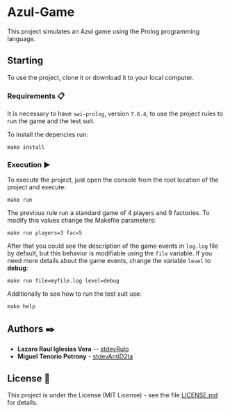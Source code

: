 # Azul-Game

This project simulates an Azul game using the Prolog programming language. 

## Starting
To use the project, clone it or download it to your local computer.


### Requirements 📋
It is necessary to have `swi-prolog`, version `7.6.4`, to use the project rules to run the game and the test suit. 

To install the depencies run:
```
make install
```


### Execution ▶️

To execute the project, just open the console from the root location of the project and execute:
```
make run
```
The previous rule run a standard game of 4 players and 9 factories. To modify this values change the Makefile parameters:
```
make run players=3 fac=5
```

After that you could see the description of the game events in `log.log` file by default, but this behavior is modifiable using the `file` variable. If you need more details about the game events, change the variable `level` to **debug**:
```
make run file=myfile.log level=debug
```

Additionally to see how to run the test suit use:
```
make help
```


## Authors ✒️

* **Lazaro Raul Iglesias Vera** -- [stdevRulo](https://github.com/stdevRulo)
* **Miguel Tenorio Potrony** - [stdevAntiD2ta](https://github.com/stdevAntiD2ta)

## License 📄

This project is under the License (MIT License) - see the file [LICENSE.md](LICENSE.md) for details.
